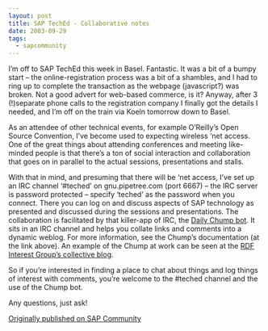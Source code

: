```yaml
---
layout: post
title: SAP TechEd - Collaborative notes
date: 2003-09-29
tags:
  - sapcommunity
---
```

I’m off to SAP TechEd this week in Basel. Fantastic. It was a bit of a bumpy start – the online-registration process was a bit of a shambles, and I had to ring up to complete the transaction as the webpage (javascript?) was broken. Not a good advert for web-based commerce, is it? Anyway, after 3  (!)separate phone calls to the registration company I finally got the details I needed, and I’m off on the train via Koeln tomorrow down to Basel.

As an attendee of other technical events, for example O’Reilly’s Open Source Convention, I’ve become used to expecting wireless ‘net access. One of the great things about attending conferences and meeting like-minded people is that there’s a ton of social interaction and collaboration that goes on in parallel to the actual sessions, presentations and stalls.

With that in mind, and presuming that there will be ‘net access, I’ve set up an IRC channel ‘#teched’ on gnu.pipetree.com (port 6667) – the IRC server is password protected – specify ‘teched’ as the password when you connect. There you can log on and discuss aspects of SAP technology as presented and discussed during the sessions and presentations. The collaboration is facilitated by that killer-app of IRC, the [Daily Chump bot](https://web.archive.org/web/20080213223914/http://usefulinc.com/chump/). It sits in an IRC channel and helps you collate links and comments into a dynamic weblog. For more information, see the Chump’s documentation (at the link above). An example of the Chump at work can be seen at the [RDF Interest Group’s collective blog](https://web.archive.org/web/20030522044919/http://rdfig.xmlhack.com/).

So if you’re interested in finding a place to chat about things and log things of interest with comments, you’re welcome to the #teched channel and the use of the Chump bot.

Any questions, just ask!

[Originally published on SAP Community](https://blogs.sap.com/2003/09/29/sap-teched-collaborative-notes/)
